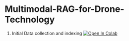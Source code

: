 # Multimodal-RAG-for-Drone-Technology

1. Initial Data collection and indexing [![Open In Colab](https://colab.research.google.com/assets/colab-badge.svg)](github.com/ajeetth/Multimodal-RAG-for-Drone-Technology/blob/main/RAG_for_Drone_tech.ipy) 
